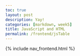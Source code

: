 ```yaml
---
toc: true
layout: post
description: Yay!
categories: [markdown, week5]
title: JavaScript and HTML
permalink: /frontend/jsTable
---
```


{% include nav_frontend.html %}